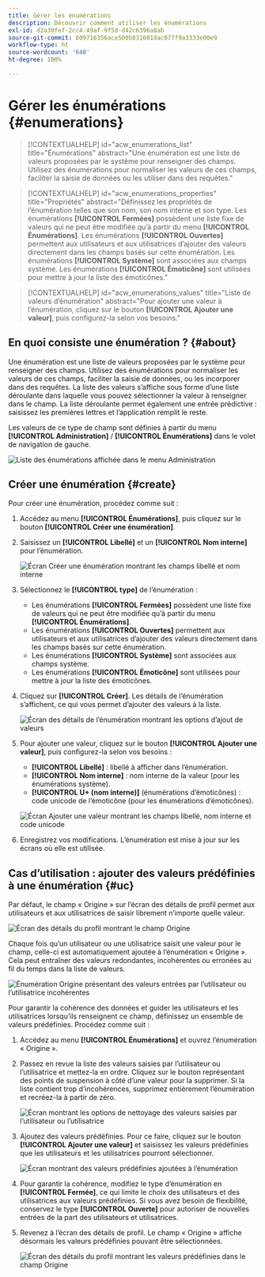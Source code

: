```yaml
---
title: Gérer les énumérations
description: Découvrir comment utiliser les énumérations
exl-id: d2a30fef-2cc4-49af-9f5d-d42c6396a8ab
source-git-commit: 609718356ace500b831601dac077f9a3333e00e9
workflow-type: ht
source-wordcount: '640'
ht-degree: 100%

---
```


# Gérer les énumérations {#enumerations}

>[!CONTEXTUALHELP]
>id="acw_enumerations_list"
>title="Énumérations"
>abstract="Une énumération est une liste de valeurs proposées par le système pour renseigner des champs. Utilisez des énumérations pour normaliser les valeurs de ces champs, faciliter la saisie de données ou les utiliser dans des requêtes."

>[!CONTEXTUALHELP]
>id="acw_enumerations_properties"
>title="Propriétés"
>abstract="Définissez les propriétés de l’énumération telles que son nom, son nom interne et son type. Les énumérations **[!UICONTROL Fermées]** possèdent une liste fixe de valeurs qui ne peut être modifiée qu’à partir du menu **[!UICONTROL Énumérations]**. Les énumérations **[!UICONTROL Ouvertes]** permettent aux utilisateurs et aux utilisatrices d’ajouter des valeurs directement dans les champs basés sur cette énumération. Les énumérations **[!UICONTROL Système]** sont associées aux champs système. Les énumérations **[!UICONTROL Émoticône]** sont utilisées pour mettre à jour la liste des émoticônes."

>[!CONTEXTUALHELP]
>id="acw_enumerations_values"
>title="Liste de valeurs d’énumération"
>abstract="Pour ajouter une valeur à l’énumération, cliquez sur le bouton **[!UICONTROL Ajouter une valeur]**, puis configurez-la selon vos besoins."

## En quoi consiste une énumération ? {#about}

Une énumération est une liste de valeurs proposées par le système pour renseigner des champs. Utilisez des énumérations pour normaliser les valeurs de ces champs, faciliter la saisie de données, ou les incorporer dans des requêtes. La liste des valeurs s’affiche sous forme d’une liste déroulante dans laquelle vous pouvez sélectionner la valeur à renseigner dans le champ. La liste déroulante permet également une entrée prédictive : saisissez les premières lettres et l’application remplit le reste.

Les valeurs de ce type de champ sont définies à partir du menu **[!UICONTROL Administration]** / **[!UICONTROL Énumérations]** dans le volet de navigation de gauche.

![Liste des énumérations affichée dans le menu Administration](assets/enumeration-list.png)

## Créer une énumération {#create}

Pour créer une énumération, procédez comme suit :

1. Accédez au menu **[!UICONTROL Énumérations]**, puis cliquez sur le bouton **[!UICONTROL Créer une énumération]**.

1. Saisissez un **[!UICONTROL Libellé]** et un **[!UICONTROL Nom interne]** pour l’énumération.

   ![Écran Créer une énumération montrant les champs libellé et nom interne](assets/enumeration-create.png)

1. Sélectionnez le **[!UICONTROL type]** de l’énumération :

   * Les énumérations **[!UICONTROL Fermées]** possèdent une liste fixe de valeurs qui ne peut être modifiée qu’à partir du menu **[!UICONTROL Énumérations]**.
   * Les énumérations **[!UICONTROL Ouvertes]** permettent aux utilisateurs et aux utilisatrices d’ajouter des valeurs directement dans les champs basés sur cette énumération.
   * Les énumérations **[!UICONTROL Système]** sont associées aux champs système.
   * Les énumérations **[!UICONTROL Émoticône]** sont utilisées pour mettre à jour la liste des émoticônes.

1. Cliquez sur **[!UICONTROL Créer]**. Les détails de l’énumération s’affichent, ce qui vous permet d’ajouter des valeurs à la liste.

   ![Écran des détails de l’énumération montrant les options d’ajout de valeurs](assets/enumeration-details.png)

1. Pour ajouter une valeur, cliquez sur le bouton **[!UICONTROL Ajouter une valeur]**, puis configurez-la selon vos besoins :

   * **[!UICONTROL Libellé]** : libellé à afficher dans l’énumération.
   * **[!UICONTROL Nom interne]** : nom interne de la valeur (pour les énumérations système).
   * **[!UICONTROL U+ (nom interne)]** (énumérations d’émoticônes) : code unicode de l’émoticône (pour les énumérations d’émoticônes).

   ![Écran Ajouter une valeur montrant les champs libellé, nom interne et code unicode](assets/enumeration-emoticon.png)

1. Enregistrez vos modifications. L’énumération est mise à jour sur les écrans où elle est utilisée.

## Cas d’utilisation : ajouter des valeurs prédéfinies à une énumération {#uc}

Par défaut, le champ « Origine » sur l’écran des détails de profil permet aux utilisateurs et aux utilisatrices de saisir librement n’importe quelle valeur.

![Écran des détails du profil montrant le champ Origine](assets/enumeration-uc-profile.png)

Chaque fois qu’un utilisateur ou une utilisatrice saisit une valeur pour le champ, celle-ci est automatiquement ajoutée à l’énumération « Origine ». Cela peut entraîner des valeurs redondantes, incohérentes ou erronées au fil du temps dans la liste de valeurs.

![Énumération Origine présentant des valeurs entrées par l’utilisateur ou l’utilisatrice incohérentes](assets/enumeration-uc-choice.png)

Pour garantir la cohérence des données et guider les utilisateurs et les utilisatrices lorsqu’ils renseignent ce champ, définissez un ensemble de valeurs prédéfinies. Procédez comme suit :

1. Accédez au menu **[!UICONTROL Énumérations]** et ouvrez l’énumération « Origine ».

2. Passez en revue la liste des valeurs saisies par l’utilisateur ou l’utilisatrice et mettez-la en ordre. Cliquez sur le bouton représentant des points de suspension à côté d’une valeur pour la supprimer. Si la liste contient trop d’incohérences, supprimez entièrement l’énumération et recréez-la à partir de zéro.

   ![Écran montrant les options de nettoyage des valeurs saisies par l’utilisateur ou l’utilisatrice](assets/enumeration-uc-clean.png)

3. Ajoutez des valeurs prédéfinies. Pour ce faire, cliquez sur le bouton **[!UICONTROL Ajouter une valeur]** et saisissez les valeurs prédéfinies que les utilisateurs et les utilisatrices pourront sélectionner.

   ![Écran montrant des valeurs prédéfinies ajoutées à l’énumération](assets/enumeration-uc-create.png)

4. Pour garantir la cohérence, modifiez le type d’énumération en **[!UICONTROL Fermée]**, ce qui limite le choix des utilisateurs et des utilisatrices aux valeurs prédéfinies. Si vous avez besoin de flexibilité, conservez le type **[!UICONTROL Ouverte]** pour autoriser de nouvelles entrées de la part des utilisateurs et utilisatrices.

5. Revenez à l’écran des détails de profil. Le champ « Origine » affiche désormais les valeurs prédéfinies pouvant être sélectionnées.

   ![Écran des détails du profil montrant les valeurs prédéfinies dans le champ Origine](assets/enumeration-uc-populated.png)